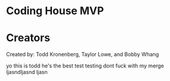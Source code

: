 # Coding House MVP

# Creators
Created by: Todd Kronenberg, Taylor Lowe, and Bobby Whang

yo this is todd he's the best
test testing dont fuck with my merge ljasndljasnd ljasn
